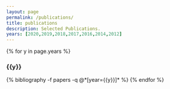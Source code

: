 ```yaml
---
layout: page
permalink: /publications/
title: publications
description: Selected Publications.
years: [2020,2019,2018,2017,2016,2014,2012]
---
```




{% for y in page.years %}
  <h3 class="year">{{y}}</h3>
  {% bibliography -f papers -q @*[year={{y}}]* %}
{% endfor %}
